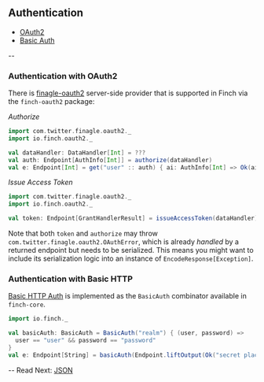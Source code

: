 ## Authentication

* [OAuth2](auth.md#authentication-with-oauth2)
* [Basic Auth](auth.md#authentication-with-basic-http)

--

### Authentication with OAuth2

There is [finagle-oauth2](https://github.com/finagle/finagle-oauth2) server-side provider that is
supported in Finch via the `finch-oauth2` package:

*Authorize*
```scala
import com.twitter.finagle.oauth2._
import io.finch.oauth2._

val dataHandler: DataHandler[Int] = ???
val auth: Endpoint[AuthInfo[Int]] = authorize(dataHandler)
val e: Endpoint[Int] = get("user" :: auth) { ai: AuthInfo[Int] => Ok(ai.user) }
```

*Issue Access Token*
```scala
import com.twitter.finagle.oauth2._
import io.finch.oauth2._

val token: Endpoint[GrantHandlerResult] = issueAccessToken(dataHandler)
```

Note that both `token` and `authorize` may throw `com.twitter.finagle.oauth2.OAuthError`, which is
already _handled_ by a returned endpoint but needs to be serialized. This means you might want to
include its serialization logic into an instance of `EncodeResponse[Exception]`.

### Authentication with Basic HTTP

[Basic HTTP Auth](http://en.wikipedia.org/wiki/Basic_access_authentication) is implemented as the
`BasicAuth` combinator available in `finch-core`.

```scala
import io.finch._

val basicAuth: BasicAuth = BasicAuth("realm") { (user, password) =>
  user == "user" && password == "password"
}
val e: Endpoint[String] = basicAuth(Endpoint.liftOutput(Ok("secret place")))
```

--
Read Next: [JSON](json.md)
